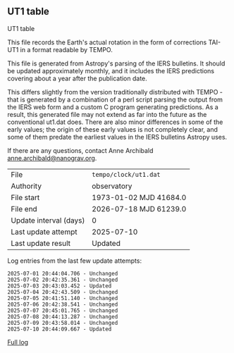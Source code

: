 
## UT1 table

UT1 table

This file records the Earth's actual rotation in the form of
corrections TAI-UT1 in a format readable by TEMPO.

This file is generated from Astropy's parsing of the IERS
bulletins. It should be updated approximately monthly, and it
includes the IERS predictions covering about a year after the
publication date.

This differs slightly from the version traditionally distributed
with TEMPO - that is generated by a combination of a perl script
parsing the output from the IERS web form and a custom C program
generating predictions. As a result, this generated file may not
extend as far into the future as the conventional ut1.dat does.
There are also minor differences in some of the early values; the
origin of these early values is not completely clear, and some of
them predate the earliest values in the IERS bulletins Astropy uses.

If there are any questions, contact Anne Archibald
<anne.archibald@nanograv.org>.

|     |     |
|:--- |:--- |
| File | `tempo/clock/ut1.dat` |
| Authority | observatory |
| File start | 1973-01-02 MJD 41684.0 |
| File end | 2026-07-18 MJD 61239.0 |
| Update interval (days) | 0 |
| Last update attempt | 2025-07-10 |
| Last update result | Updated |

Log entries from the last few update attempts:
```
2025-07-01 20:44:04.706 - Unchanged
2025-07-02 20:42:35.361 - Unchanged
2025-07-03 20:43:03.452 - Updated
2025-07-04 20:42:43.509 - Unchanged
2025-07-05 20:41:51.140 - Unchanged
2025-07-06 20:42:38.541 - Unchanged
2025-07-07 20:45:01.765 - Unchanged
2025-07-08 20:44:13.287 - Unchanged
2025-07-09 20:43:58.014 - Unchanged
2025-07-10 20:44:09.667 - Updated
```
[Full log](https://raw.githubusercontent.com/ipta/pulsar-clock-corrections/main/log/tempo/clock/ut1.dat.log)
